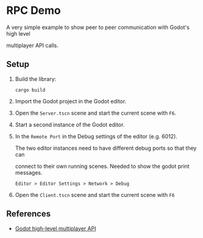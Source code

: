 # RPC Demo

A very simple example to show peer to peer communication with Godot's high level 

multiplayer API calls.


## Setup

1. Build the library:

    `cargo build`

2. Import the Godot project in the Godot editor.

3. Open the `Server.tscn` scene and start the current scene with `F6`.

4. Start a second instance of the Godot editor.

5. In the `Remote Port` in the Debug settings of the editor (e.g. 6012).

    The two editor instances need to have different debug ports so that they can
    
    connect to their own running scenes. Needed to show the godot print messages.

    `Editor > Editor Settings > Network > Debug`

5. Open the `Client.tscn` scene and start the current scene with `F6`


## References

* [Godot high-level multiplayer API](https://docs.godotengine.org/en/stable/tutorials/networking/high_level_multiplayer.html)
